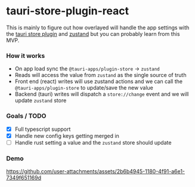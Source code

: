 # tauri-store-plugin-react 

This is mainly to figure out how overlayed will handle the app settings with the [tauri store plugin](https://v2.tauri.app/plugin/store) and [zustand](https://zustand.docs.pmnd.rs/getting-started/introduction) but you can probably learn from this MVP.


### How it works
- On app load sync the `@tauri-apps/plugin-store` -> `zustand`
- Reads will access the value from `zustand` as the single source of truth
- Front end (react) writes will use zustand actions and we can call the `@tauri-apps/plugin-store` to update/save the new value
- Backend (tauri) writes will dispatch a `store://change` event and we will update `zustand` store

### Goals / TODO

- [x] Full typescript support
- [x] Handle new config keys getting merged in
- [ ] Handle rust setting a value and the `zustand` store should update

### Demo

https://github.com/user-attachments/assets/2b6b4945-1180-4f91-a6e1-7349f651169d

